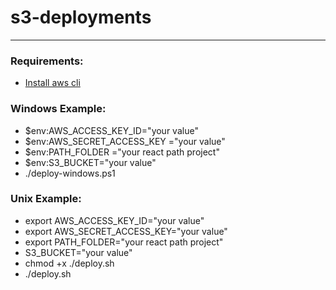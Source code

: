 ﻿# s3-deployments
---
### Requirements:
- [Install aws cli](https://docs.aws.amazon.com/cli/latest/userguide/getting-started-install.html)
### Windows Example:
- $env:AWS_ACCESS_KEY_ID="your value"
- $env:AWS_SECRET_ACCESS_KEY ="your value"
- $env:PATH_FOLDER ="your react path project"
- $env:S3_BUCKET="your value"
- ./deploy-windows.ps1

### Unix Example:
- export AWS_ACCESS_KEY_ID="your value"
- export AWS_SECRET_ACCESS_KEY="your value"
- export PATH_FOLDER="your react path project"
- S3_BUCKET="your value"
- chmod +x ./deploy.sh
- ./deploy.sh
